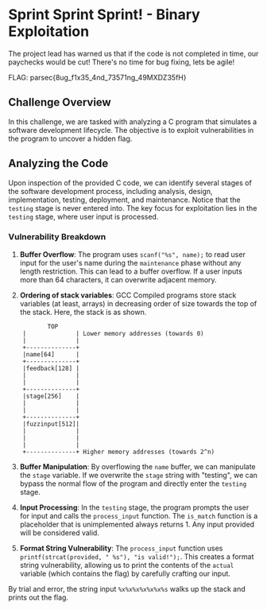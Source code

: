 # Sprint Sprint Sprint! - Binary Exploitation
The project lead has warned us that if the code is not completed in time, our paychecks would be cut! There's no time for bug fixing, lets be agile!

FLAG: parsec{8ug_f1x35_4nd_73571ng_49MXDZ35fH}

## Challenge Overview

In this challenge, we are tasked with analyzing a C program that simulates a software development lifecycle. The objective is to exploit vulnerabilities in the program to uncover a hidden flag.

## Analyzing the Code

Upon inspection of the provided C code, we can identify several stages of the software development process, including analysis, design, implementation, testing, deployment, and maintenance. 
Notice that the `testing` stage is never entered into.
The key focus for exploitation lies in the `testing` stage, where user input is processed.

### Vulnerability Breakdown

1. **Buffer Overflow**: The program uses `scanf("%s", name);` to read user input for the user's name during the `maintenance` phase without any length restriction. This can lead to a buffer overflow. If a user inputs more than 64 characters, it can overwrite adjacent memory.

2. **Ordering of stack variables**: GCC Compiled programs store stack variables (at least, arrays) in decreasing order of size towards the top of the stack. Here, the stack is as shown.

```
           TOP
    |              | Lower memory addresses (towards 0)
    |              |
    +--------------+
    |name[64]      | 
    +--------------+
    |feedback[128] |
    |              |
    |              |
    +--------------+
    |stage[256]    |
    |              |
    |              |
    +--------------+
    |fuzzinput[512]|
    |              |
    |              |
    |              |
    +--------------+ Higher memory addresses (towards 2^n)
```

3. **Buffer Manipulation**: By overflowing the `name` buffer, we can manipulate the `stage` variable. If we overwrite the `stage` string with "testing", we can bypass the normal flow of the program and directly enter the `testing` stage.

4. **Input Processing**: In the `testing` stage, the program prompts the user for input and calls the `process_input` function. The `is_match` function is a placeholder that is unimplemented always returns 1. Any input provided will be considered valid.

5. **Format String Vulnerability**: The `process_input` function uses `printf(strcat(provided, " %s"), "is valid!");`. This creates a format string vulnerability, allowing us to print the contents of the `actual` variable (which contains the flag) by carefully crafting our input.

By trial and error, the string input `%x%x%x%x%x%x%s` walks up the stack and prints out the flag.